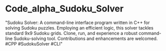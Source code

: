 # Code_alpha_Sudoku_Solver
"Sudoku Solver: A command-line interface program written in C++ for solving Sudoku puzzles. Employing an efficient logic, this solver tackles standard 9x9 Sudoku grids. Clone, run, and experience a robust command-line Sudoku-solving tool. Contributions and enhancements are welcomed. #CPP #SudokuSolver #CLI"
